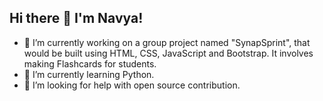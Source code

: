 ## Hi there 👋 I'm Navya!

- 🔭 I’m currently working on a group project named "SynapSprint", that would be built using HTML, CSS, JavaScript and Bootstrap. It involves making Flashcards for students. 
- 🌱 I’m currently learning Python.
- 🤔 I’m looking for help with open source contribution.

